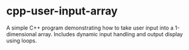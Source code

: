 # cpp-user-input-array
A simple C++ program demonstrating how to take user input into a 1-dimensional array. Includes dynamic input handling and output display using loops.
